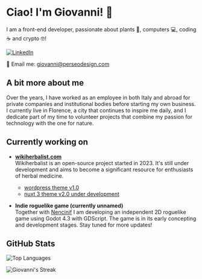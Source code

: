 # Ciao! I'm Giovanni! 👋

I am a front-end developer, passionate about plants 🌱, computers 💻, coding ☕ and crypto 🤓!

[![LinkedIn](https://img.shields.io/badge/LinkedIn-blue?style=for-the-badge&logo=linkedin)](https://www.linkedin.com/in/giovannimanetti/)

📧 Email me: [giovanni@perseodesign.com](mailto:giovanni@perseodesign.com)

## A bit more about me

Over the years, I have worked as an employee in both Italy and abroad for private companies and institutional bodies before starting my own business. I currently live in Florence, a city that continues to inspire me daily, and I dedicate part of my time to volunteer projects that combine my passion for technology with the one for nature.

## Currently working on

- **[wikiherbalist.com](https://wikiherbalist.com)**  
  Wikiherbalist is an open-source project started in 2023. It's still under development and aims to become a significant resource for enthusiasts of herbal medicine.  
  - [wordpress theme v1.0](https://github.com/giovannimanetti11/perseowiki)
  - [nuxt 3 theme v2.0 under development](https://github.com/giovannimanetti11/PerseoNXT)
 
- **Indie roguelike game (currently unnamed)**  
  Together with [Nencinif](https://github.com/nencinif) I am developing an independent 2D roguelike game using Godot 4.3 with GDScript. The game is in its early concepting and development stages. Stay tuned for more updates!
 
## GitHub Stats

![Top Languages](https://github-readme-stats.vercel.app/api/top-langs/?username=giovannimanetti11&layout=compact&theme=radical)

![Giovanni's Streak](https://github-readme-streak-stats.herokuapp.com/?user=giovannimanetti11&theme=radical)
